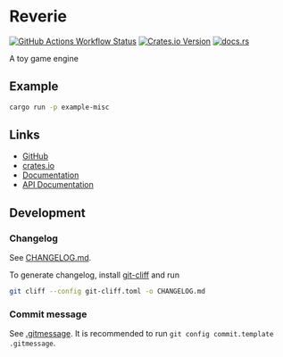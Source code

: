# Reverie

[![GitHub Actions Workflow Status](https://img.shields.io/github/actions/workflow/status/yuma140902/reverie/rust.yml?logo=github&label=CI)](https://github.com/yuma140902/reverie/actions/workflows/rust.yml)
[![Crates.io Version](https://img.shields.io/crates/v/reverie-engine)](https://crates.io/crates/reverie-engine)
[![docs.rs](https://img.shields.io/docsrs/reverie-engine?logo=docsdotrs)](https://docs.rs/reverie-engine/latest/reverie-engine/)

A toy game engine

## Example

```sh
cargo run -p example-misc
```

## Links

- [GitHub](https://github.com/yuma140902/Reverie)
- [crates.io](https://crates.io/crates/reverie-engine)
- [Documentation](https://yuma14.net/Reverie/)
- [API Documentation](https://docs.rs/reverie-engine/)

## Development

### Changelog

See [CHANGELOG.md](./CHANGELOG.md).

To generate changelog, install [git-cliff](https://github.com/orhun/git-cliff) and run

```sh
git cliff --config git-cliff.toml -o CHANGELOG.md
```

### Commit message

See [.gitmessage](./.gitmessage). It is recommended to run `git config commit.template .gitmessage`.

